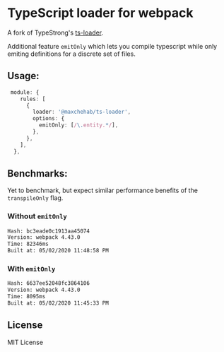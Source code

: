 # TypeScript loader for webpack

A fork of TypeStrong's [ts-loader](https://github.com/TypeStrong/ts-loader).

Additional feature `emitOnly` which lets you compile typescript while only emiting definitions for a discrete set of files.

## Usage:

```ts
 module: {
    rules: [
      {
        loader: '@maxchehab/ts-loader',
        options: {
          emitOnly: [/\.entity.*/],
        },
      },
    ],
  },
```

## Benchmarks:
Yet to benchmark, but expect similar performance benefits of the `transpileOnly` flag.

### Without `emitOnly`

```bash
Hash: bc3eade0c1913aa45074
Version: webpack 4.43.0
Time: 82346ms
Built at: 05/02/2020 11:48:58 PM
```

### With `emitOnly`

```bash
Hash: 6637ee52048fc3864106
Version: webpack 4.43.0
Time: 8095ms
Built at: 05/02/2020 11:45:33 PM
```

## License

MIT License
